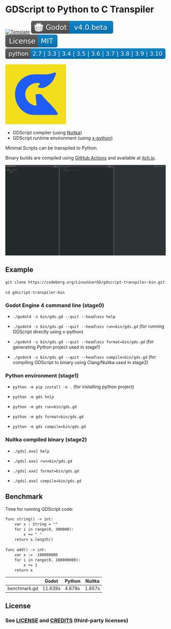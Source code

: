 # GDScript to Python to C Transpiler

[![Template](https://github.com/LinuxUserGD/gdscript-transpiler-bin/actions/workflows/template.yml/badge.svg?branch=dev)](https://github.com/LinuxUserGD/gdscript-transpiler-bin/actions/workflows/template.yml)
[![Godot 4.0.alpha](Godot-v4.0.svg)](https://downloads.tuxfamily.org/godotengine/4.0/)
[![MIT license](blue.svg)](LICENSE)
[![Python](python.svg)](https://www.python.org/)

[![Icon](icon.svg)](icon.svg) 

- GDScript compiler (using [Nuitka](https://github.com/Nuitka/Nuitka))
- GDScript runtime environment (using [x-python](https://github.com/rocky/x-python))

Minimal Scripts can be transpiled to Python.

Binary builds are compiled using [GitHub Actions](https://github.com/LinuxUserGD/GDScript2PythonTranspiler/actions) and available at [itch.io](https://linuxusergd.itch.io/gdscript-transpiler-bin).

[![Video](preview.gif)](preview.gif)

## Example

```
git clone https://codeberg.org/LinuxUserGD/gdscript-transpiler-bin.git

cd gdscript-transpiler-bin
```

### Godot Engine 4 command line (stage0)

- `./godot4 -s bin/gds.gd --quit --headless help`

- `./godot4 -s bin/gds.gd --quit --headless run=bin/gds.gd` (for running GDScript directly using x-python)

- `./godot4 -s bin/gds.gd --quit --headless format=bin/gds.gd` (for generating Python project used in stage1)

- `./godot4 -s bin/gds.gd --quit --headless compile=bin/gds.gd` (for compiling GDScript to binary using Clang/Nuitka used in stage2)

### Python environment (stage1)

- `python -m pip install -e .` (for installing python project)

- `python -m gds help`

- `python -m gds run=bin/gds.gd`

- `python -m gds format=bin/gds.gd`

- `python -m gds compile=bin/gds.gd`

### Nuitka compiled binary (stage2)

- `./gds[.exe] help`

- `./gds[.exe] run=bin/gds.gd`

- `./gds[.exe] format=bin/gds.gd`

- `./gds[.exe] compile=bin/gds.gd`

## Benchmark

Time for running GDScript code:

```gdscript
func string() -> int:
	var x : String = ""
	for i in range(0, 300000):
		x += " "
	return x.length()

func add() -> int:
	var x := -100000000
	for i in range(0, 100000000):
		x += 1
	return x
```

|              | Godot      | Python     | Nuitka
|--------------|------------|------------|------------
| benchmark.gd | 11.639s    | 4.678s     | 1.857s

## License

### See [LICENSE](LICENSE) and [CREDITS](CREDITS) (third-party licenses)
